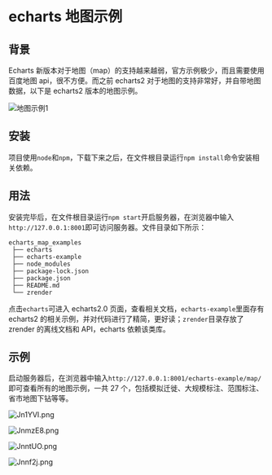 # echarts 地图示例

## 背景

Echarts 新版本对于地图（map）的支持越来越弱，官方示例极少，而且需要使用百度地图 api，很不方便。而之前 echarts2 对于地图的支持非常好，并自带地图数据，以下是 echarts2 版本的地图示例。

![地图示例1](https://s1.ax1x.com/2020/04/18/Jnlqgg.png)

## 安装

项目使用`node`和`npm`，下载下来之后，在文件根目录运行`npm install`命令安装相关依赖。

## 用法

安装完毕后，在文件根目录运行`npm start`开启服务器，在浏览器中输入`http://127.0.0.1:8001`即可访问服务器。文件目录如下所示：

```batch
echarts_map_examples
 ├── echarts
 ├── echarts-example
 ├── node_modules
 ├── package-lock.json
 ├── package.json
 ├── README.md
 └── zrender
```

点击`echarts`可进入 echarts2.0 页面，查看相关文档，`echarts-example`里面存有 echarts2 的相关示例，并对代码进行了精简，更好读；`zrender`目录存放了 zrender 的离线文档和 API，echarts 依赖该类库。

## 示例

启动服务器后，在浏览器中输入`http://127.0.0.1:8001/echarts-example/map/`即可查看所有的地图示例，一共 27 个，包括模拟迁徙、大规模标注、范围标注、省市地图下钻等等。

![Jn1YVI.png](https://s1.ax1x.com/2020/04/18/Jn1YVI.png)

![JnmzE8.png](https://s1.ax1x.com/2020/04/18/Jn1RiV.png)

![JnntUO.png](https://s1.ax1x.com/2020/04/18/Jn1hzF.png)

![Jnnf2j.png](https://s1.ax1x.com/2020/04/18/Jn1Hd1.png)
